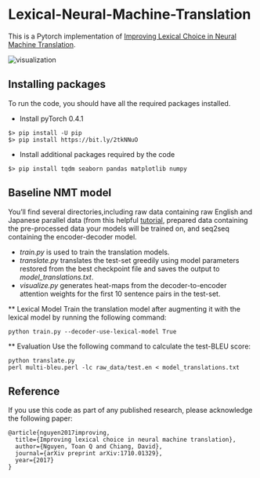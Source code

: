 
# Lexical-Neural-Machine-Translation

This is a Pytorch implementation of [Improving Lexical Choice in Neural Machine Translation](https://arxiv.org/pdf/1710.01329.pdf).

![visualization](https://github.com/s1879281/Lexical-NMT/blob/master/images/vis.jpg)

## Installing packages
To run the code, you should have all the required packages installed.

* Install pyTorch 0.4.1
```
$> pip install -U pip
$> pip install https://bit.ly/2tkNNuO
```
* Install additional packages required by the code
```
$> pip install tqdm seaborn pandas matplotlib numpy
```

## Baseline NMT model
You’ll find several directories,including raw data containing raw English and Japanese parallel data (from this helpful [tutorial](https://github.com/neubig/nmt-tips),
prepared data containing the pre-processed data your models will be trained on, and seq2seq containing the encoder-decoder model.
* *train.py* is used to train the translation models.
* *translate.py* translates the test-set greedily using model parameters
 restored from the best checkpoint file and saves the output to *model_translations.txt*.
* *visualize.py* generates heat-maps from the decoder-to-encoder attention weights for the first 10 sentence pairs in the test-set.

** Lexical Model
Train the translation model after augmenting it with the lexical model by running the following command:
```
python train.py --decoder-use-lexical-model True
```

** Evaluation
Use the following command to calculate the test-BLEU score:
```
python translate.py
perl multi-bleu.perl -lc raw_data/test.en < model_translations.txt
```

## Reference

If you use this code as part of any published research, please acknowledge the following paper:

```
@article{nguyen2017improving,
  title={Improving lexical choice in neural machine translation},
  author={Nguyen, Toan Q and Chiang, David},
  journal={arXiv preprint arXiv:1710.01329},
  year={2017}
}
```